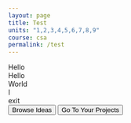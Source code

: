 ```yaml
---
layout: page
title: Test
units: "1,2,3,4,5,6,7,8,9"
course: csa
permalink: /test
---
```

<link rel="stylesheet" type="text/css" href="{{ site.baseurl }}/assets/css/test.css">

<div class="profile-container">
  <div class="profile-header">Hello</div>

  <div class="small-images-container">
    <div class="small-image" style="background-image: url('{{ site.baseurl }}/assets/css/images/person.png');">Hello </div>
    <div class="small-image" style="background-image: url('{{ site.baseurl }}/assets/css/images/heart.png');">World</div>
    <div class="small-image" style="background-image: url('{{ site.baseurl }}/assets/css/images/bubble.png');">I </div>
    <div class="small-image" style="background-image: url('{{ site.baseurl }}/assets/css/images/star.png');">exit</div>
  </div>

  <div>
      <button>Browse Ideas</button>
      <button>Go To Your Projects</button>
  </div>
</div>